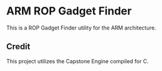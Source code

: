 # ARM ROP Gadget Finder
This is a ROP Gadget Finder utility for the ARM architecture. 

## Credit
This project utilizes the Capstone Engine compiled for C. 